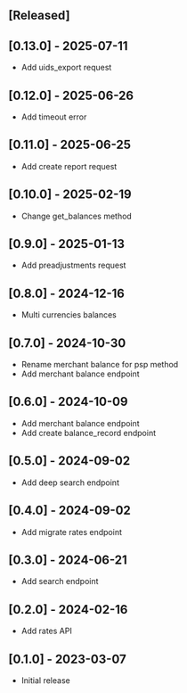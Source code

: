 ## [Released]

## [0.13.0] - 2025-07-11

- Add uids_export request

## [0.12.0] - 2025-06-26

- Add timeout error

## [0.11.0] - 2025-06-25

- Add create report request

## [0.10.0] - 2025-02-19

- Change get_balances method

## [0.9.0] - 2025-01-13

- Add preadjustments request

## [0.8.0] - 2024-12-16

- Multi currencies balances

## [0.7.0] - 2024-10-30

- Rename merchant balance for psp method
- Add merchant balance endpoint

## [0.6.0] - 2024-10-09

- Add merchant balance endpoint
- Add create balance_record endpoint

## [0.5.0] - 2024-09-02

- Add deep search endpoint

## [0.4.0] - 2024-09-02

- Add migrate rates endpoint

## [0.3.0] - 2024-06-21

- Add search endpoint

## [0.2.0] - 2024-02-16

- Add rates API

## [0.1.0] - 2023-03-07

- Initial release
